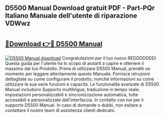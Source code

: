 ## D5500 Manual Download gratuit PDF - Part-PQr Italiano Manuale dell'utente di riparazione VDWwz

# <h2><a href="http://dfgds1.blite.top/?on=D5500+Manual">🔗Download 👉🔴 D5500 Manual</a></h2>

[![D5500 Manual download](https://i.imgur.com/lujVjoI.png)](http://dfgds1.blite.top/?on=D5500+Manual)
Congratulazioni per il tuo nuovo REDDDDDDD! Questa guida per l'utente ha lo scopo di aiutarti a capire e ottenere il massimo dal tuo Prodotto. Prima di utilizzare D5500 Manual, prenditi un momento per leggere attentamente questo Manuale. Fornisce istruzioni dettagliate su come configurare il prodotto, nonché informazioni su come utilizzare le sue varie funzioni e capacità. Le funzionalità avanzate di D5500 Manual includono Supporto multilingue, traduzione in tempo reale, impostazioni personalizzabili e sincronizzazione automatica, tutte accessibili e personalizzate dall'interfaccia. In contatto con noi per il supporto D5500 Manual. In caso di domande o dubbi, non esitare a contattare il nostro team di assistenza clienti dedicato.
